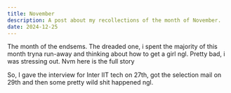 ```yaml
---
title: November
description: A post about my recollections of the month of November.
date: 2024-12-25
---
```


The month of the endsems.
The dreaded one, i spent the majority of this month tryna run-away and thinking about how to get a girl ngl.
Pretty bad, i was stressing out.
Nvm here is the full story 

So, I gave the interview for Inter IIT tech on 27th, got the selection mail on 29th and then some pretty wild shit happened ngl.
